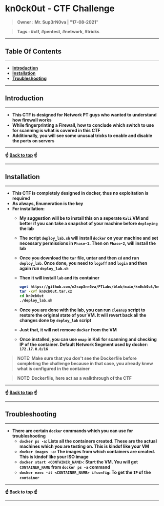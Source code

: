 <h1><b>kn0ck0ut - CTF Challenge<b></h1>

> **Owner** : Mr. Sup3rN0va | "17-08-2021"

> **Tags** : #ctf, #pentest, #network, #tricks

---

<h2><b>Table Of Contents</b></h2>

---

- [**Introduction**](#introduction)
- [**Installation**](#installation)
- [**Troubleshooting**](#troubleshooting)

---

## **Introduction**

---

- This CTF is designed for Network PT guys who wanted to understand how firewall works
- While fingerprinting a Firewall, how to conclude which switch to use for scanning is what is covered in this CTF
- Additionally, you will see some unusual tricks to enable and disable the ports on servers

---

<div class='page'/>
☝️ <a href="#">Back to top</a> ☝️

---

## **Installation**

---

- This CTF is completely designed in docker, thus no exploitation is required
- As always, Enumeration is the key
- For installation:
  - My suggestion will be to install this on a seperate `Kali` VM and better if you can take a snapshot of your machine before `deploying` the lab
  - The script `deploy_lab.sh` will install `docker` on your machine and set necessary permissions in `Phase-1`. Then on `Phase-2`, will install the lab
  - Once you download the `tar` file, untar and then `cd` and run `deploy_lab`. Once done, you need to `logoff` and `login` and then again run `deploy_lab.sh`
  - Then it will install `lab` and its container

    ```sh
    wget https://github.com/m2sup3rn0va/PTLabs/blob/main/kn0ck0ut/kn0ck0ut.tar.xz
    tar -xvf kn0ck0ut.tar.xz
    cd kn0ck0ut
    ./deploy_lab.sh
    ```

  - Once you are done with the lab, you can run `cleanup` script to restore the original state of your VM. It will revert back all the changes done by `deploy_lab` script
  - Just that, it will not remove `docker` from the VM
  - Once installed, you can use `nmap` in Kali for scanning and checking IP of the container. Default Network Segment used by docker: `172.17.0.0/16` 
  
> **NOTE**: Make sure that you don't see the Dockerfile before completing the challenge because in that case, you already knew what is configured in the container

> **NOTE**: Dockerfile, here act as a walkthrough of the CTF

---

<div class='page'/>
☝️ <a href="#">Back to top</a> ☝️

---

## **Troubleshooting**

---

- There are certain `docker` commands which you can use for troubleshooting
  - `docker ps -a`: Lists all the containers created. These are the actual machines which you are testing on. This is kindof like your VM
  - `docker images -a`: The images from which containers are created. This is kindof like your ISO image
  - `docker start <CONTAINER_NAME>`: Start the VM. You will get `CONTAINER_NAME` from `docker ps -a` command
  - `docker exec -it <CONTAINER_NAME> ifconfig`: To get the `IP` of the `container`

---

<div class='page'/>
☝️ <a href="#">Back to top</a> ☝️

---
